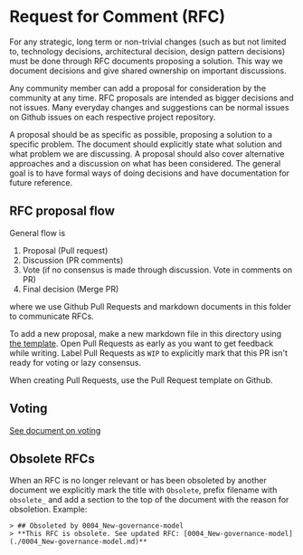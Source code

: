 # Request for Comment (RFC)

For any strategic, long term or non-trivial changes (such as but not limited to,
technology decisions, architectural decision, design pattern decisions) must be
done through RFC documents proposing a solution. This way we document decisions
and give shared ownership on important discussions.

Any community member can add a proposal for consideration by the community at
any time. RFC proposals are intended as bigger decisions and not issues. Many
everyday changes and suggestions can be normal issues on Github issues on each
respective project repository.

A proposal should be as specific as possible, proposing a solution to a specific
problem. The document should explicitly state what solution and what problem we
are discussing. A proposal should also cover alternative approaches and a
discussion on what has been considered. The general goal is to have formal ways
of doing decisions and have documentation for future reference.

## RFC proposal flow

General flow is

1. Proposal (Pull request)
2. Discussion (PR comments)
3. Vote (if no consensus is made through discussion. Vote in comments on PR)
4. Final decision (Merge PR)

where we use Github Pull Requests and markdown documents in this folder to
communicate RFCs.

To add a new proposal, make a new markdown file in this directory using
[the template](./0000_template.md). Open Pull Requests as early as you want to
get feedback while writing. Label Pull Requests as `WIP` to explicitly mark that
this PR isn't ready for voting or lazy consensus.

When creating Pull Requests, use the Pull Request template on Github.

## Voting

[See document on voting](../VOTING.md)

## Obsolete RFCs

When an RFC is no longer relevant or has been obsoleted by another document we
explicitly mark the title with `Obsolete`, prefix filename with `obsolete_` and
add a section to the top of the document with the reason for obsoletion.
Example:

```
> ## Obsoleted by 0004_New-governance-model
> **This RFC is obsolete. See updated RFC: [0004_New-governance-model](./0004_New-governance-model.md)**
```
